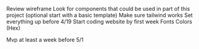 Review wireframe
Look for components that could be used in part of this project
(optional start with a basic template)
Make sure tailwind works
Set everything up before 4/19
Start coding website by first week
Fonts
Colors (Hex)

Mvp at least a week before 5/1

